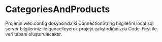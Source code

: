 # CategoriesAndProducts

Projenin web.config dosyasında ki ConnectionString bilgilerini local sql server bilgileriniz ile güncelleyerek projeyi çalıştırdığınızda Code-First ile veri tabanı oluşturulacaktır. 
